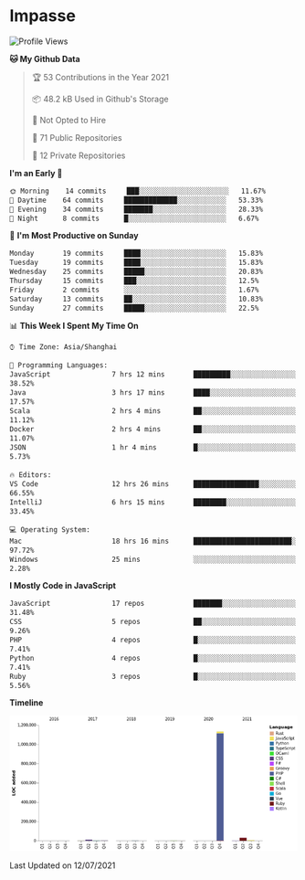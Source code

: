 # Impasse

<!--START_SECTION:waka-->
![Profile Views](http://img.shields.io/badge/Profile%20Views-0-blue)

**🐱 My Github Data** 

> 🏆 53 Contributions in the Year 2021
 > 
> 📦 48.2 kB Used in Github's Storage 
 > 
> 🚫 Not Opted to Hire
 > 
> 📜 71 Public Repositories 
 > 
> 🔑 12 Private Repositories  
 > 
**I'm an Early 🐤** 

```text
🌞 Morning    14 commits     ███░░░░░░░░░░░░░░░░░░░░░░   11.67% 
🌆 Daytime    64 commits     █████████████░░░░░░░░░░░░   53.33% 
🌃 Evening    34 commits     ███████░░░░░░░░░░░░░░░░░░   28.33% 
🌙 Night      8 commits      █░░░░░░░░░░░░░░░░░░░░░░░░   6.67%

```
📅 **I'm Most Productive on Sunday** 

```text
Monday       19 commits     ████░░░░░░░░░░░░░░░░░░░░░   15.83% 
Tuesday      19 commits     ████░░░░░░░░░░░░░░░░░░░░░   15.83% 
Wednesday    25 commits     █████░░░░░░░░░░░░░░░░░░░░   20.83% 
Thursday     15 commits     ███░░░░░░░░░░░░░░░░░░░░░░   12.5% 
Friday       2 commits      ░░░░░░░░░░░░░░░░░░░░░░░░░   1.67% 
Saturday     13 commits     ██░░░░░░░░░░░░░░░░░░░░░░░   10.83% 
Sunday       27 commits     █████░░░░░░░░░░░░░░░░░░░░   22.5%

```


📊 **This Week I Spent My Time On** 

```text
⌚︎ Time Zone: Asia/Shanghai

💬 Programming Languages: 
JavaScript               7 hrs 12 mins       █████████░░░░░░░░░░░░░░░░   38.52% 
Java                     3 hrs 17 mins       ████░░░░░░░░░░░░░░░░░░░░░   17.57% 
Scala                    2 hrs 4 mins        ██░░░░░░░░░░░░░░░░░░░░░░░   11.12% 
Docker                   2 hrs 4 mins        ██░░░░░░░░░░░░░░░░░░░░░░░   11.07% 
JSON                     1 hr 4 mins         █░░░░░░░░░░░░░░░░░░░░░░░░   5.73%

🔥 Editors: 
VS Code                  12 hrs 26 mins      ████████████████░░░░░░░░░   66.55% 
IntelliJ                 6 hrs 15 mins       ████████░░░░░░░░░░░░░░░░░   33.45%

💻 Operating System: 
Mac                      18 hrs 16 mins      ████████████████████████░   97.72% 
Windows                  25 mins             ░░░░░░░░░░░░░░░░░░░░░░░░░   2.28%

```

**I Mostly Code in JavaScript** 

```text
JavaScript               17 repos            ███████░░░░░░░░░░░░░░░░░░   31.48% 
CSS                      5 repos             ██░░░░░░░░░░░░░░░░░░░░░░░   9.26% 
PHP                      4 repos             █░░░░░░░░░░░░░░░░░░░░░░░░   7.41% 
Python                   4 repos             █░░░░░░░░░░░░░░░░░░░░░░░░   7.41% 
Ruby                     3 repos             █░░░░░░░░░░░░░░░░░░░░░░░░   5.56%

```


**Timeline**

![Chart not found](https://raw.githubusercontent.com/impasse/impasse/master/charts/bar_graph.png) 


 Last Updated on 12/07/2021
<!--END_SECTION:waka-->
